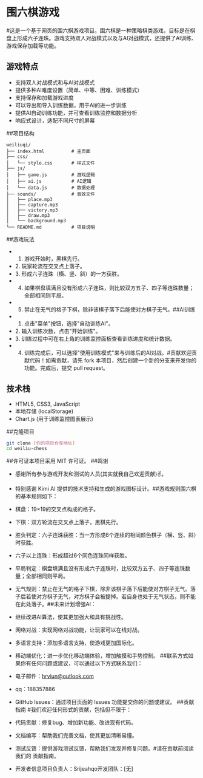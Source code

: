# 围六棋游戏

#这是一个基于网页的围六棋游戏项目。围六棋是一种策略棋类游戏，目标是在棋盘上形成六子连珠。游戏支持双人对战模式以及与AI对战模式，还提供了AI训练、游戏保存加载等功能。

## 游戏特点

- 支持双人对战模式和与AI对战模式
- 提供多种AI难度设置（简单、中等、困难、训练模式）
- 支持保存和加载游戏进度
- 可以导出和导入训练数据，用于AI的进一步训练
- 提供AI自动训练功能，并可查看训练监控和数据分析
- 响应式设计，适配不同尺寸的屏幕

##项目结构
```
weiliuqi/
├── index.html          # 主页面
├── css/
│   └── style.css       # 样式文件
├── js/
│   ├── game.js         # 游戏逻辑
│   ├── ai.js           # AI逻辑
│   └── data.js         # 数据处理
├── sounds/             # 音效文件
│   ├── place.mp3
│   ├── capture.mp3
│   ├── victory.mp3
│   ├── draw.mp3
│   └── background.mp3
└── README.md           # 项目说明
```
##游戏玩法

- 1. 游戏开始时，黑棋先行。
- ​2. 玩家轮流在交叉点上落子。
- ​3. 形成六子连珠（横、竖、斜）的一方获胜。
- 4. 如果棋盘填满且没有形成六子连珠，则比较双方五子、四子等连珠数量；全部相同则平局。
- 5. 禁止在无气的格子下棋，除非该棋子落下后能使对方棋子无气。​
##AI训练
- 1. 点击"菜单"按钮，选择"自动训练AI"。
- ​2. 输入训练次数，点击"开始训练"。
- ​3. 训练过程中可在右上角的训练监控面板查看训练进度和统计数据。
- 4. 训练完成后，可以选择"使用训练模式"来与训练后的AI对战。​
#贡献​欢迎贡献代码！如需贡献，请先 fork 本项目，然后创建一个新的分支来开发你的功能。完成后，提交 pull request。​

## 技术栈

- HTML5, CSS3, JavaScript
- 本地存储 (localStorage)
- Chart.js (用于训练监控图表展示)



##克隆项目

```bash
git clone [你的项目仓库地址]
cd weiliu-chess
```
##许可证​本项目采用 MIT 许可证。
##鸣谢
- 感谢所有参与游戏开发和测试的人员(其实就我自己欢迎贡献)✌️。
- 特别感谢 Kimi AI​ 提供的技术支持和生成的游戏图标设计。​
##游戏规则​围六棋的基本规则如下：
- 棋盘：19×19的交叉点构成的格子。​
- 下棋：双方轮流在交叉点上落子，黑棋先行。​
- 胜负判定：​六子连珠获胜：当一方形成6个连续的相同颜色棋子（横、竖、斜）时获胜。​
- 六子以上连珠：形成超过6个同色连珠同样获胜。
- ​平局判定：棋盘填满且没有形成六子连珠时，比较双方五子、四子等连珠数量；全部相同则平局。
- ​无气规则：​禁止在无气的格子下棋，除非该棋子落下后能使对方棋子无气。​落子后若使对方棋子无气，对方棋子会被提掉。​若自身也处于无气状态，则不能在此处落子。​
##未来计划​增强AI​：
- 继续改进AI算法，使其更加强大和具有挑战性。​
- 网络对战​：实现网络对战功能，让玩家可以在线对战。​
- 多语言支持​：添加多语言支持，使游戏更加国际化。
- 移动端优化​：进一步优化移动端体验，增加触摸和手势控制。
##联系方式​如果你有任何问题或建议，可以通过以下方式联系我们：​
- 电子邮件：hrviun@outlook.com
- qq：188357886

- GitHub Issues：通过项目页面的 Issues 功能提交你的问题或建议。
##贡献指南​
#我们欢迎任何形式的贡献，包括但不限于：​
- 代码贡献：修复bug、增加新功能、改进现有代码。​
- 文档编写：帮助我们完善文档，使其更加清晰易懂。​
- 测试反馈：提供游戏测试反馈，帮助我们发现并修复问题。​
#请在贡献前阅读我们的 贡献指南​。​
- 开发者信息​项目负责人​：​​Srijeahqo开发团队​：[无]​
